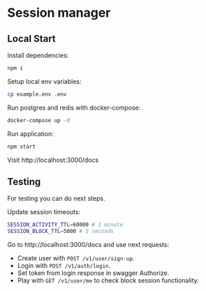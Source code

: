 # Session manager

## Local Start

Install dependencies:
```bash
npm i
```

Setup local env variables:
```bash
cp example.env .env
```

Run postgres and redis with docker-compose:
```bash
docker-compose up -d
```

Run application:
```bash
npm start
```

Visit http://localhost:3000/docs

## Testing
For testing you can do next steps.

Update session timeouts:
```bash
SESSION_ACTIVITY_TTL=60000 # 1 minute
SESSION_BLOCK_TTL=5000 # 5 seconds
```

Go to http://localhost:3000/docs and use next requests:
 - Create user with `POST /v1/user/sign-up`.
 - Login with `POST /v1/auth/login`.
 - Set token from login response in swagger Authorize.
 - Play with `GET /v1/user/me` to check block session functionality.